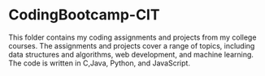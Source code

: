 # CodingBootcamp-CIT

This folder contains my coding assignments and projects from my college courses. 
The assignments and projects cover a range of topics, including data structures and algorithms, web development, and machine learning. 
The code is written in C,Java, Python, and JavaScript.
